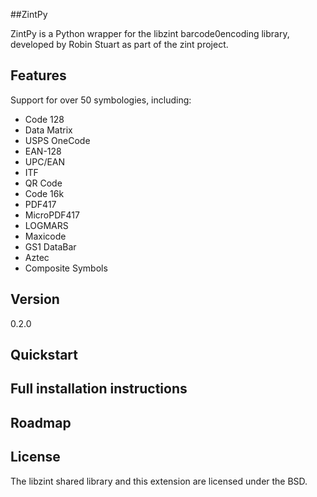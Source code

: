 ##ZintPy

ZintPy is a Python wrapper for the libzint barcode0encoding library, developed by Robin Stuart as part of the zint project.

Features
----
Support for over 50 symbologies, including:
* Code 128
* Data Matrix
* USPS OneCode
* EAN-128
* UPC/EAN
* ITF
* QR Code
* Code 16k
* PDF417
* MicroPDF417
* LOGMARS
* Maxicode
* GS1 DataBar
* Aztec
* Composite Symbols

Version
----

0.2.0

Quickstart
----

Full installation instructions
----

Roadmap
----

License
----

The libzint shared library and this extension are licensed under the BSD.
